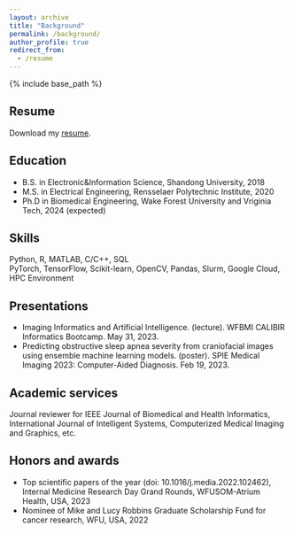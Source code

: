 ```yaml
---
layout: archive
title: "Background"
permalink: /background/
author_profile: true
redirect_from:
  - /resume
---
```


{% include base_path %}

## Resume

Download my [resume](https://drive.google.com/file/d/1XK1q2ouqtqP2gyZy_v2reJNQ5pvnDDHx/view?usp=sharing).

## Education
* B.S. in Electronic&Information Science, Shandong University, 2018
* M.S. in Electrical Engineering, Rensselaer Polytechnic Institute, 2020
* Ph.D in Biomedical Engineering, Wake Forest University and Vriginia Tech, 2024 (expected)

## Skills
Python, R, MATLAB, C/C++, SQL\
PyTorch, TensorFlow, Scikit-learn, OpenCV, Pandas, Slurm, Google Cloud, HPC Environment

## Presentations
* Imaging Informatics and Artificial Intelligence. (lecture). WFBMI CALIBIR Informatics Bootcamp. May 31, 2023.
* Predicting obstructive sleep apnea severity from craniofacial images using ensemble machine learning models. (poster). SPIE Medical Imaging 2023: Computer-Aided Diagnosis. Feb 19, 2023. 

## Academic services
Journal reviewer for IEEE Journal of Biomedical and Health Informatics, International Journal of Intelligent Systems, Computerized Medical Imaging and Graphics, etc.     

## Honors and awards
* Top scientific papers of the year (doi: 10.1016/j.media.2022.102462), Internal Medicine Research Day Grand Rounds, WFUSOM-Atrium Health, USA, 2023
* Nominee of Mike and Lucy Robbins Graduate Scholarship Fund for cancer research, WFU, USA, 2022
